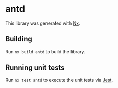 # antd

This library was generated with [Nx](https://nx.dev).

## Building

Run `nx build antd` to build the library.

## Running unit tests

Run `nx test antd` to execute the unit tests via [Jest](https://jestjs.io).
